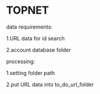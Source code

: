 # TOPNET
data requirements:

 1.URL data for id search
 
 2.account database folder

processing:

 1.setting folder path
 
 2.put URL data into to_do_url_folder

